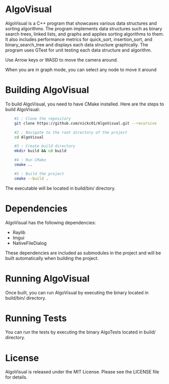 # AlgoVisual

AlgoVisual is a C++ program that showcases various data structures and sorting algorithms. The program implements data structures such as binary search trees, linked lists, and graphs and applies sorting algorithms to them. It also includes performance metrics for quick_sort, insertion_sort, and binary_search_tree and displays each data structure graphically. The program uses GTest for unit testing each data structure and algorithm.

Use Arrow keys or WASD to move the camera around.

When you are in graph mode, you can select any node to move it around

# Building AlgoVisual

To build AlgoVisual, you need to have CMake installed. Here are the steps to build AlgoVisual:
```bash
    #1 : Clone the repository
    git clone https://github.com/nickc01/AlgoVisual.git --recursive

    #2 : Navigate to the root directory of the project
    cd AlgoVisual

    #3 : Create build directory
    mkdir build && cd build

    #4 : Run CMake
    cmake ..

    #5 : Build the project
    cmake --build .
```

The executable will be located in build/bin/ directory.
# Dependencies

AlgoVisual has the following dependencies:

- Raylib
- Imgui
- NativeFileDialog

These dependencies are included as submodules in the project and will be built automatically when building the project.
# Running AlgoVisual

Once built, you can run AlgoVisual by executing the binary located in build/bin/ directory.
# Running Tests

You can run the tests by executing the binary AlgoTests located in build/ directory.
# License

AlgoVisual is released under the MIT License. Please see the LICENSE file for details.
